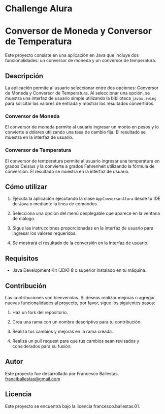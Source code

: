 # Challenge Alura

# Conversor de Moneda y Conversor de Temperatura

Este proyecto consiste en una aplicación en Java que incluye dos funcionalidades: un conversor de moneda y un conversor de temperatura.

## Descripción

La aplicación permite al usuario seleccionar entre dos opciones: Conversor de Moneda y Conversor de Temperatura. Al seleccionar una opción, se muestra una interfaz de usuario simple utilizando la biblioteca `javax.swing` para solicitar los valores de entrada y mostrar los resultados convertidos.

### Conversor de Moneda

El conversor de moneda permite al usuario ingresar un monto en pesos y lo convierte a dólares utilizando una tasa de cambio fija. El resultado se muestra en la interfaz de usuario.

### Conversor de Temperatura

El conversor de temperatura permite al usuario ingresar una temperatura en grados Celsius y la convierte a grados Fahrenheit utilizando la fórmula de conversión. El resultado se muestra en la interfaz de usuario.

## Cómo utilizar

1. Ejecuta la aplicación ejecutando la clase `AppConversorAlura` desde tu IDE de Java o mediante la línea de comandos.

2. Selecciona una opción del menú desplegable que aparece en la ventana de diálogo.

3. Sigue las instrucciones proporcionadas en la interfaz de usuario para ingresar los valores requeridos.

4. Se mostrará el resultado de la conversión en la interfaz de usuario.

## Requisitos

- Java Development Kit (JDK) 8 o superior instalado en tu máquina.

## Contribución

Las contribuciones son bienvenidas. Si deseas realizar mejoras o agregar nuevas funcionalidades al proyecto, por favor, sigue los siguientes pasos:

1. Haz un fork del repositorio.

2. Crea una rama con un nombre descriptivo para tu contribución.

3. Realiza tus cambios y mejoras en la rama creada.

4. Realiza un pull request para que tus cambios sean revisados y considerados para su fusión.

## Autor

Este proyecto fue desarrollado por Francesco Ballestas.
franciballestas@gmail.com

## Licencia

Este proyecto se encuentra bajo la licencia francesco.ballestas.01.
